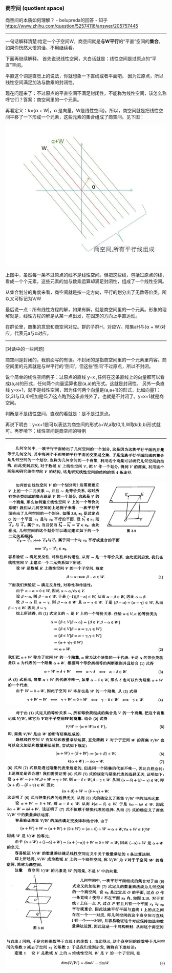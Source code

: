 ### 商空间 (quotient space)

商空间的本质如何理解？ - belupreda的回答 - 知乎 https://www.zhihu.com/question/52574116/answer/205757445

---

一句话解释清楚:给定一个子空间W，商空间就是**与W平行**的“平直”空间的**集合**。
如果你恍然大悟的话，不用继续看。

下面再继续解释。
首先说说线性空间，大白话就是：线性空间是过原点的”平直”空间。

平直这个词是直觉上的说法，你就想象一下直线或者平面吧。
因为过原点，所以线性空间满足加法与数乘的封闭性。

现在问题来了：不过原点的平直空间不满足封闭性，不能称为线性空间，该怎么称呼它们？答案：商空间里的一个元素。

再看定义：k={α + W|，α  是向量，W是线性空间}。所以，商空间就是把线性空间平移了一下形成一个元素，这些元素的集合组成了商空间。见下图：

![](./subfiles/quotientspace_0.jpg)

上图中，虽然每一条不过原点的线不是线性空间。但把这些线，包括过原点的线，看成一个个元素，这些元素的加与数乘运算却满足封闭性，组成了一个线性空间。

从集合划分的角度来看，商空间就是按一定方向，平行的划分出了无数等价类。所以又可标记为V/W

最后说一点：所有线性方程的解，如果有解，就是商空间里的一个元素。形象的理解就是，线性方程的解是从某一点出发，在固定的方向上平直运动。

在群论里，商集的意思和商空间对应。群的子群H，对应W。陪集aH与{α + W}对应，代表元a与α对应。



---

[对话中的一些问题]

商空间是封闭的，我前面写的有误。不封闭的是指商空间里的一个元素里内容。商空间里的元素就是与W平行的‘空间’，但这些‘空间’不过原点，所以不封闭。

说个简单的线性空间例子：过原点的直线 y=x ,任何在这条直线上的向量都可以看成(a,a)的形式，任何两个向量运算也是(a,a)的形式。这就是封闭性。 另外一条直线  y=x+1，就不是线性空间，因为任何两个向量是(a,a+1)的形式，比如向量1：(2,3)与(3,4)相加是(5,7)这点跑到这条直线外了，也就是不封闭了。y=x+1就是商空间。

判断是不是线性空间，直观的看就是：是不是过原点。

再说下明白：y=x+1是可以表达为商空间的形式a+W,a取(0,1),W取k(b,b)形式就可。再罗嗦下：线性空间是商空间的特例



---

![](./subfiles/quotientspace_1.png)

![](./subfiles/quotientspace_2.png)

![](./subfiles/quotientspace_3.png)

![](./subfiles/quotientspace_4.png)


